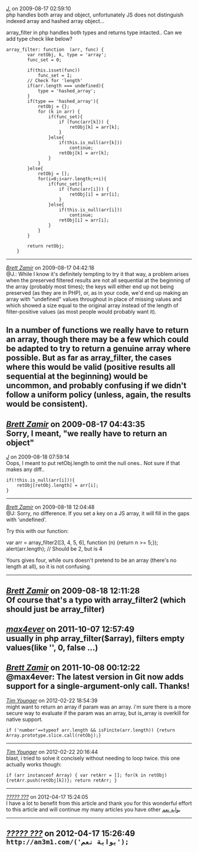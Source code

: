 *[J.]()* on 2009-08-17 02:59:10  
php handles both array and object, unfortunately JS does not distinguish indexed array and hashed array object...

array_filter in php handles both types and returns type intacted..  Can we add type check like below?

```
array_filter: function  (arr, func) {
	    var retObj, k, type = 'array';
	    func_set = 0;
	    
	    if(this.isset(func))
	    	func_set = 1;
	    // Check for 'length'
	    if(arr.length === undefined){
	    	type = 'hashed_array';
	    }
	    if(type == 'hashed_array'){
	    	retObj = {};
		    for (k in arr) {
		    	if(func_set){
			        if (func(arr[k])) {
			            retObj[k] = arr[k];
			        }
		    	}else{
		    		if(this.is_null(arr[k]))
		    			continue;
		    		retObj[k] = arr[k];
		    	}
		    }
	    }else{
	    	retObj = [];
	    	for(i=0;i<arr.length;++i){
	    		if(func_set){
			        if (func(arr[i])) {
			            retObj[i] = arr[i];
			        }
		    	}else{
		    		if(this.is_null(arr[i]))
		    			continue;
		    		retObj[i] = arr[i];
		    	}
	    	}
	    }
	    
	    return retObj;
	}
```
---------------------------------------
*[Brett Zamir](http://brett-zamir.me)* on 2009-08-17 04:42:18  
@J.: While I know it's definitely tempting to try it that way, a problem arises when the preserved filtered results are not all sequential at the beginning of the array (probably most times); the keys will either end up not being preserved (as they are in PHP), or, as in your code, we'd end up making an array with "undefined" values throughout in place of missing values and which showed a size equal to the original array instead of the length of filter-positive values (as most people would probably want it). 

In a number of functions we really have to return an array, though there may be a few which could be adapted to try to return a genuine array where possible. But as far as array_filter, the cases where this would be valid (positive results all sequential at the beginning) would be uncommon, and probably confusing if we didn't follow a uniform policy (unless, again, the results would be consistent).
---------------------------------------
*[Brett Zamir](http://brett-zamir.me)* on 2009-08-17 04:43:35  
Sorry, I meant, "we really have to return an object"
---------------------------------------
*[J]()* on 2009-08-18 07:59:14  
Oops, I meant to put retObj.length  to omit the null ones..
Not sure if that makes any diff..

```
if(!this.is_null(arr[i])){
	retObj[retObj.length] = arr[i];
}
```
---------------------------------------
*[Brett Zamir](http://brett-zamir.me)* on 2009-08-18 12:04:48  
@J: Sorry, no difference. If you set a key on a JS array, it will fill in the gaps with 'undefined'. 

Try this with our function:

var arr = array_filter2([3, 4, 5, 6], function (n) {return n >= 5;});
alert(arr.length); // Should be 2, but is 4

Yours gives four, while ours doesn't pretend to be an array (there's no length at all), so it is not confusing.

---------------------------------------
*[Brett Zamir](http://brett-zamir.me)* on 2009-08-18 12:11:28  
Of course that's a typo with array_filter2 (which should just be array_filter)
---------------------------------------
*[max4ever]()* on 2011-10-07 12:57:49  
usually in php array_filter($array), filters empty values(like '', 0, false ...) 
---------------------------------------
*[Brett Zamir](http://brett-zamir.me)* on 2011-10-08 00:12:22  
@max4ever: The latest version in Git now adds support for a single-argument-only call. Thanks!
---------------------------------------
*[Tim Younger](bustedtubes.com)* on 2012-02-22 18:54:39  
might want to return an array if param was an array. i'm sure there is a more secure way to evaluate if the param was an array, but is_array is overkill for native support.

```
if ('number'==typeof arr.length && isFinite(arr.length)) {return Array.prototype.slice.call(retObj);}
```
---------------------------------------
*[Tim Younger](bustedtubes.com)* on 2012-02-22 20:16:44  
blast, i tried to solve it concisely without needing to loop twice. this one actually works though:

```
if (arr instanceof Array) { var retArr = []; for(k in retObj) {retArr.push(retObj[k])}; return retArr; }
```
---------------------------------------
*[????? ???](http://an3m1.com/)* on 2012-04-17 15:24:05  
I have a lot to benefit from this article and thank you for this wonderful effort to this article and will continue my many articles you have other 
<a href="http://an3m1.com/">بوابة نعم</a>

---------------------------------------
*[????? ???](http://an3m1.com/)* on 2012-04-17 15:26:49  
```http://an3m1.com/('بوابة نعم');```
---------------------------------------
